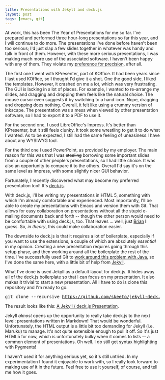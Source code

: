 ```yaml
---
title: Presentations with Jekyll and deck.js
layout: post
tags: [emacs, git]
---
```


At work, this has been The Year of Presentations for me so far. I've
prepared and performed three hour-long presentations so far this year,
and I will continue to do more. The presentations I've done before
haven't been too serious; I'd just slap a few slides together in
whatever was handy and talk in front of them. However, with these more
serious presentations, I was making much more use of the associated
software. I haven't been happy with any of them. They violate my
[preference for precision](/blog/2012/04/29/), after all.

The first one I went with KPresenter, part of KOffice. It had been
years since I last used KOffice, so I thought I'd give it a shot. One
the good side, I liked the templates. However, it crashed on me a lot,
which was very frustrating. The GUI is lacking in a lot of places. For
example, I wanted to re-arrange my slides, and dragging and dropping
them feels like the natural choice. The mouse cursor even suggests it
by switching to a hand icon. Nope, dragging and dropping does
nothing. Overall, it felt like using a crummy version of Inkscape. The
presentation was a mess when viewed by other presentation software, so
I had to export it to a PDF to use it.

For the second one, I used LibreOffice's Impress. It's better than
KPresenter, but it still feels clunky. It took some wrestling to get
it to do what I wanted. As to be expected, I still had the same
feeling of uneasiness I have about any WYSIWYG tool.

For the third one I used PowerPoint, as provided by my employer. The
main reason for this was that I was <s>stealing</s> borrowing some
important slides from a couple of other people's presentations, so I
had little choice. It was also an opportunity to compare it to the
others. Overall I'd say it's on the same level as Impress, with some
slightly nicer GUI behavior.

Fortunately, I recently discovered what may become my preferred
presentation tool! It's [deck.js](http://imakewebthings.com/deck.js/).

With deck.js, I'll be writing my presentations in HTML 5, something
with which I'm already comfortable and experienced. Most importantly,
I'll be able to create my presentations with Emacs and version them
with Git. That allows for easy collaboration on presentations
without all the stupid e-mailing documents back and forth -- though
the other person would need to be comfortable with using deck.js,
too. That leaves ... well, just [Brian](http://50ply.com/) I
guess. So, *in theory*, this could make collaboration easier.

The downside to deck.js is that it requires a lot of boilerplate,
especially if you want to use the extensions, a couple of which are
absolutely *essential* in my opinion. Creating a new presentation
requires going through this setup phase, and then working around all
the boilerplate the rest of the time. I've successfully used Git to
[work around this problem with Java](/blog/2010/10/04/), so I've done
the same here, with a little bit of help from
[Jekyll](https://github.com/mojombo/jekyll).

What I've done is used Jekyll as a default layout for deck.js. It
hides away all of the deck.js boilerplate so that I can focus on my
presentation. It also makes it trivial to start a new
presentation. All I have to do is clone this repository and I'm ready
to go.

<pre>
git clone --recursive <a href="https://github.com/skeeto/jekyll-deck">https://github.com/skeeto/jekyll-deck.git</a> <i>my-pres</i>
</pre>

The result looks like this: [A Jekyll / deck.js Presentation](/jekyll-deck/).

Jekyll *almost* opens up the opportunity to really take deck.js to the
next level: presentations written in Markdown! That would be
wonderful. Unfortunately, the HTML output is a little bit too
demanding for Jekyll (i.e. Maruku) to manage. It's not quite
extensible enough to pull it off. So it's just HTML5 for now, which is
unfortunately bulky when it comes to lists -- a common element of
presentations. Oh well. I do still get syntax highlighting with
Pygments!

I haven't used it for anything serious yet, so it's still untried. In
my experimentation I found it enjoyable to work with, so I really look
forward to making use of it in the future. Feel free to use it
yourself, of course, and tell me how it goes.
